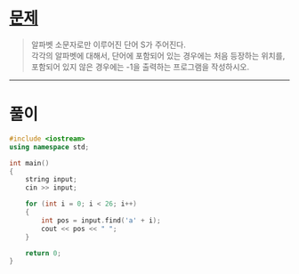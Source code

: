# [문제](https://www.acmicpc.net/problem/10809 "#10809번")
  
> 알파벳 소문자로만 이루어진 단어 S가 주어진다. 
> <br>각각의 알파벳에 대해서, 단어에 포함되어 있는 경우에는 처음 등장하는 위치를, 포함되어 있지 않은 경우에는 -1을 출력하는 프로그램을 작성하시오.
<hr/>

# 풀이

```cpp
#include <iostream>
using namespace std;

int main() 
{
    string input;
    cin >> input;

    for (int i = 0; i < 26; i++)
    {
        int pos = input.find('a' + i);
        cout << pos << " ";
    }

    return 0;
}
```

